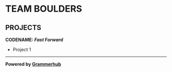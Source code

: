 # TEAM BOULDERS

## PROJECTS

**CODENAME: _Fast Forward_**
- Project 1



______________________________
**Powered by [Grammerhub](http://discord.grammerhub.org)**

